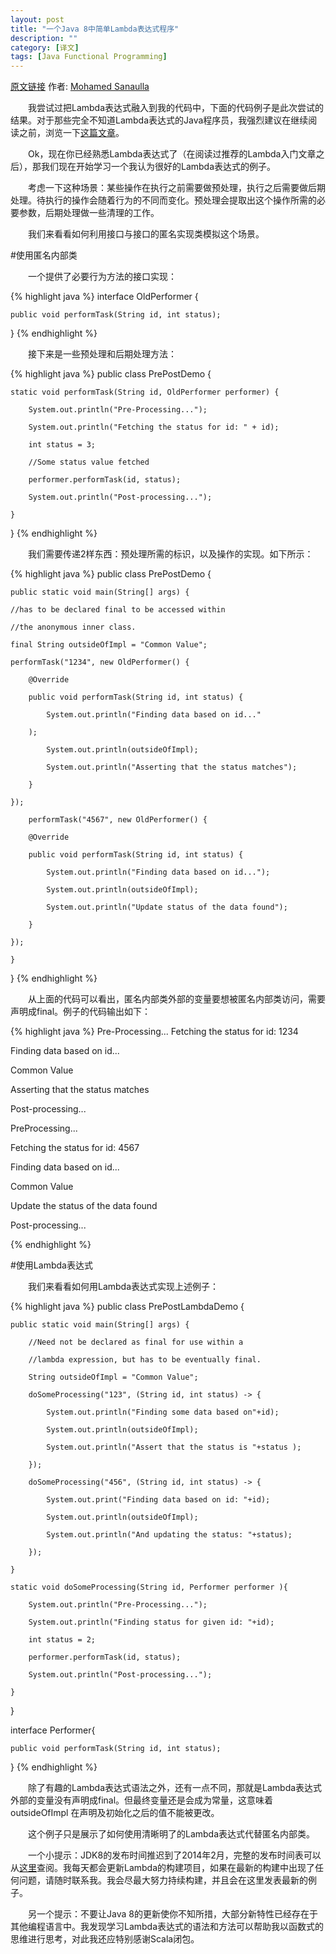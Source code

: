 ```yaml
---
layout: post
title: "一个Java 8中简单Lambda表达式程序"
description: ""
category: [译文]
tags: [Java Functional Programming]
---
```

<link rel="stylesheet" href="{{ site.baseurl }}/css/pygments.css">

[原文链接](http://www.javacodegeeks.com/2013/05/a-simple-application-of-lambda-expressions-in-java-8.html) 作者: [Mohamed Sanaulla](http://www.javacodegeeks.com/author/Mohamed-Sanaulla/)

　　我尝试过把Lambda表达式融入到我的代码中，下面的代码例子是此次尝试的结果。对于那些完全不知道Lambda表达式的Java程序员，我强烈建议在继续阅读之前，浏览一下[这篇文章](http://blog.sanaulla.info/2013/03/11/using-lambda-expression-to-sort-a-list-in-java-8-using-netbeans-lambda-support/)。

　　Ok，现在你已经熟悉Lambda表达式了（在阅读过推荐的Lambda入门文章之后），那我们现在开始学习一个我认为很好的Lambda表达式的例子。

　　考虑一下这种场景：某些操作在执行之前需要做预处理，执行之后需要做后期处理。待执行的操作会随着行为的不同而变化。预处理会提取出这个操作所需的必要参数，后期处理做一些清理的工作。

　　我们来看看如何利用接口与接口的匿名实现类模拟这个场景。

<!-- more -->

#使用匿名内部类

　　一个提供了必要行为方法的接口实现：

{% highlight java %}
interface OldPerformer {

    public void performTask(String id, int status);

}
{% endhighlight %}

　　接下来是一些预处理和后期处理方法：

{% highlight java %}
public class PrePostDemo {

    static void performTask(String id, OldPerformer performer) {

        System.out.println("Pre-Processing...");

        System.out.println("Fetching the status for id: " + id);

        int status = 3;

        //Some status value fetched

        performer.performTask(id, status);

        System.out.println("Post-processing...");

    }

}
{% endhighlight %}

　　我们需要传递2样东西：预处理所需的标识，以及操作的实现。如下所示：

{% highlight java %}
public class PrePostDemo {

    public static void main(String[] args) {

    //has to be declared final to be accessed within

    //the anonymous inner class.

    final String outsideOfImpl = "Common Value";

    performTask("1234", new OldPerformer() {

        @Override

        public void performTask(String id, int status) {

            System.out.println("Finding data based on id..."

        );

            System.out.println(outsideOfImpl);

            System.out.println("Asserting that the status matches");

        }

    });
	
	    performTask("4567", new OldPerformer() {

        @Override

        public void performTask(String id, int status) {

            System.out.println("Finding data based on id...");

            System.out.println(outsideOfImpl);

            System.out.println("Update status of the data found");

        }

    });

    }

}
{% endhighlight %}

　　从上面的代码可以看出，匿名内部类外部的变量要想被匿名内部类访问，需要声明成final。例子的代码输出如下：

{% highlight java %}
Pre-Processing...</pre>
Fetching the status for id: 1234

Finding data based on id...

Common Value

Asserting that the status matches

Post-processing...

PreProcessing...

Fetching the status for id: 4567

Finding data based on id...

Common Value

Update the status of the data found

Post-processing...

{% endhighlight %}

#使用Lambda表达式

　　我们来看看如何用Lambda表达式实现上述例子：

{% highlight java %}
public class PrePostLambdaDemo {

    public static void main(String[] args) {

        //Need not be declared as final for use within a

        //lambda expression, but has to be eventually final.

        String outsideOfImpl = "Common Value";

        doSomeProcessing("123", (String id, int status) -> {

            System.out.println("Finding some data based on"+id);

            System.out.println(outsideOfImpl);

            System.out.println("Assert that the status is "+status );

        });
		
		doSomeProcessing("456", (String id, int status) -> {

            System.out.print("Finding data based on id: "+id);

            System.out.println(outsideOfImpl);

            System.out.println("And updating the status: "+status);

        });

    }
	
	static void doSomeProcessing(String id, Performer performer ){

        System.out.println("Pre-Processing...");

        System.out.println("Finding status for given id: "+id);

        int status = 2;

        performer.performTask(id, status);

        System.out.println("Post-processing...");

    }

}

interface Performer{

    public void performTask(String id, int status);

}
{% endhighlight %}

　　除了有趣的Lambda表达式语法之外，还有一点不同，那就是Lambda表达式外部的变量没有声明成final。但最终变量还是会成为常量，这意味着outsideOfImpl 在声明及初始化之后的值不能被更改。

　　这个例子只是展示了如何使用清晰明了的Lambda表达式代替匿名内部类。

　　一个小提示：JDK8的发布时间推迟到了2014年2月，完整的发布时间表可以从[这里](http://openjdk.java.net/projects/jdk8/)查阅。我每天都会更新Lambda的构建项目，如果在最新的构建中出现了任何问题，请随时联系我。我会尽最大努力持续构建，并且会在这里发表最新的例子。

　　另一个提示：不要让Java 8的更新使你不知所措，大部分新特性已经存在于其他编程语言中。我发现学习Lambda表达式的语法和方法可以帮助我以函数式的思维进行思考，对此我还应特别感谢Scala闭包。



　　
